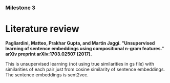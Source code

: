 ### Milestone 3
# Literature review

**Pagliardini, Matteo, Prakhar Gupta, and Martin Jaggi. "Unsupervised learning of sentence embeddings using compositional n-gram features." arXiv preprint arXiv:1703.02507 (2017).**

This is unsupervised learning (not using true similarities in gs file) with similarities of each pair just from cosine similarity of sentence embeddings. The sentence embeddings is sent2vec.

